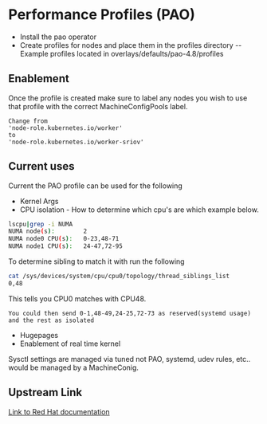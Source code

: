 # Performance Profiles (PAO)

- Install the pao operator
- Create profiles for nodes and place them in the profiles directory
-- Example profiles located in overlays/defaults/pao-4.8/profiles

## Enablement

Once the profile is created make sure to label any nodes you wish to use that profile with the correct MachineConfigPools label.

```example
Change from
'node-role.kubernetes.io/worker'
to
'node-role.kubernetes.io/worker-sriov'
```

## Current uses

Current the PAO profile can be used for the following

- Kernel Args
- CPU isolation - How to determine which cpu's are which example below.

```bash
lscpu|grep -i NUMA
NUMA node(s):        2
NUMA node0 CPU(s):   0-23,48-71
NUMA node1 CPU(s):   24-47,72-95
```

To determine sibling to match it with run the following

```bash
cat /sys/devices/system/cpu/cpu0/topology/thread_siblings_list
0,48
```

This tells you CPU0 matches with CPU48.

```example breakout
You could then send 0-1,48-49,24-25,72-73 as reserved(systemd usage) and the rest as isolated 
```

- Hugepages
- Enablement of real time kernel

Sysctl settings are managed via tuned not PAO, systemd, udev rules, etc.. would be managed by a MachineConig.

## Upstream Link

[Link to Red Hat documentation](https://docs.openshift.com/container-platform/4.8/scalability_and_performance/cnf-performance-addon-operator-for-low-latency-nodes.html)
